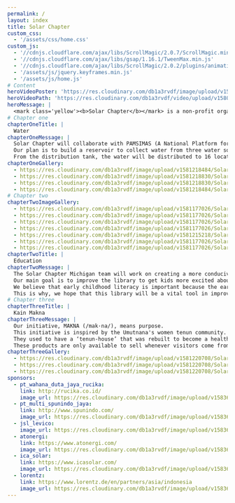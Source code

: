 ```yaml
---
permalink: /
layout: index
title: Solar Chapter
custom_css:
  - '/assets/css/home.css'
custom_js: 
  - '//cdnjs.cloudflare.com/ajax/libs/ScrollMagic/2.0.7/ScrollMagic.min.js'
  - '//cdnjs.cloudflare.com/ajax/libs/gsap/1.16.1/TweenMax.min.js'
  - '//cdnjs.cloudflare.com/ajax/libs/ScrollMagic/2.0.2/plugins/animation.gsap.js'
  - '/assets/js/jquery.keyframes.min.js'
  - '/assets/js/home.js'
# Content
heroVideoPoster: 'https://res.cloudinary.com/db1a3rvdf/image/upload/v1583635551/Solar%20Chapter%20Website/poster_xz6jr4.jpg'
heroVideoPath: 'https://res.cloudinary.com/db1a3rvdf/video/upload/v1580872118/Solar%20Chapter%20Website/landing_video_r6hcta.mp4'
heroMessage: |
  <mark class='yellow'><b>Solar Chapter</b></mark> is a non-profit organization formed by students from various universities. We are committed to <mark class='yellow'><b>helping and developing remote areas in Indonesia</b></mark> through sustainable methods.
# Chapter one
chapterOneTitle: |
  Water
chapterOneMessage: |
  Solar Chapter will collaborate with PAMSIMAS (A National Platform for Rural Water Supply and Sanitation) to provide easier access for clean water.
  Our plan is to build a reservoir to collect water from three water sources, which will then deliver the water to the distribution tank near the village by using solar pumps.
  From the distribution tank, the water will be distributed to 16 locations across the village.
chapterOneGallery:
  - https://res.cloudinary.com/db1a3rvdf/image/upload/v1581218484/Solar%20Chapter%20Website/chapter_one_water/RK_06730_ncuzmu.jpg
  - https://res.cloudinary.com/db1a3rvdf/image/upload/v1581218830/Solar%20Chapter%20Website/chapter_one_water/RK_06078_hiwlz5.jpg
  - https://res.cloudinary.com/db1a3rvdf/image/upload/v1581218830/Solar%20Chapter%20Website/chapter_one_water/RK_06058_rdgu9x.jpg
  - https://res.cloudinary.com/db1a3rvdf/image/upload/v1581218484/Solar%20Chapter%20Website/chapter_one_water/DSC04948_d34t6z.jpg
# Chapter two
chapterTwoImageGallery:
  - https://res.cloudinary.com/db1a3rvdf/image/upload/v1581177026/Solar%20Chapter%20Website/chapter_two_education/DSC01532_lk4sfp.jpg
  - https://res.cloudinary.com/db1a3rvdf/image/upload/v1581177026/Solar%20Chapter%20Website/chapter_two_education/DSC01537_mgrkam.jpg
  - https://res.cloudinary.com/db1a3rvdf/image/upload/v1581177026/Solar%20Chapter%20Website/chapter_two_education/DSC01526_raljih.jpg
  - https://res.cloudinary.com/db1a3rvdf/image/upload/v1581177026/Solar%20Chapter%20Website/chapter_two_education/DSC01559_p29etq.jpg
  - https://res.cloudinary.com/db1a3rvdf/image/upload/v1581215218/Solar%20Chapter%20Website/chapter_two_education/DSC01647_yn7ssj.jpg
  - https://res.cloudinary.com/db1a3rvdf/image/upload/v1581177026/Solar%20Chapter%20Website/chapter_two_education/DSC01625_oiiqza.jpg
  - https://res.cloudinary.com/db1a3rvdf/image/upload/v1581177026/Solar%20Chapter%20Website/chapter_two_education/DSC01612_s3blwk.jpg
chapterTwoTitle: |
  Education
chapterTwoMessage: |
  The Solar Chapter Michigan team will work on creating a more conducive learning environment for the children of Desa Umutnana and Desa As Manulea in SDN As Manulea.
  Our main goal is to improve the library to get kids more excited about being in school and also giving them access to learning materials out of class.
  We believe that early childhood literacy is important because the earlier a person has access to information, the more efficient that access will be.
  This is why, we hope that this library will be a vital tool in improving the literacy skills of the future generation.
# Chapter three
chapterThreeTitle: |
  Kain Makna
chapterThreeMessage: |
  Our initiative, MAKNA (/mak·na/), means purpose.
  This initiative is inspired by the Umutnana's women tenun community. Consisting of 20 village women, their work is to weave and produce tenun products.
  They used to have a ‘tenun-house’ that was rebuilt to become a health clinic (Puskesmas) due to not able to sell their products to a market or a distributor.
  These products are only available to sell whenever visitors come from the neighboring city of Kupang or given as gifts to government officials.
chapterThreeGallery: 
  - https://res.cloudinary.com/db1a3rvdf/image/upload/v1581220708/Solar%20Chapter%20Website/chapter_three_kain_makna/RK_05564_harw4a.jpg
  - https://res.cloudinary.com/db1a3rvdf/image/upload/v1581220708/Solar%20Chapter%20Website/chapter_three_kain_makna/RK_05582_xwsoei.jpg
  - https://res.cloudinary.com/db1a3rvdf/image/upload/v1581220708/Solar%20Chapter%20Website/chapter_three_kain_makna/RK_05616_b3qzjc.jpg
sponsors:
  - pt_wahana_duta_jaya_rucika:
    link: http://rucika.co.id/
    image_url: https://res.cloudinary.com/db1a3rvdf/image/upload/v1583622486/Solar%20Chapter%20Website/sponsors/wahana_duta_jaya_rucika_ocskdp.png
  - pt_multi_spunindo_jaya:
    link: http://www.spunindo.com/
    image_url: https://res.cloudinary.com/db1a3rvdf/image/upload/v1583622486/Solar%20Chapter%20Website/sponsors/spunindo_koisat.png
  - jsl_levico:
    image_url: https://res.cloudinary.com/db1a3rvdf/image/upload/v1583622976/Solar%20Chapter%20Website/sponsors/levico_e9qgbv.png
  - atonergi:
    link: https://www.atonergi.com/
    image_url: https://res.cloudinary.com/db1a3rvdf/image/upload/v1583622486/Solar%20Chapter%20Website/sponsors/atonergi_ed08aj.png
  - ica_solar:
    link: https://www.icasolar.com/
    image_url: https://res.cloudinary.com/db1a3rvdf/image/upload/v1583622486/Solar%20Chapter%20Website/sponsors/icasolar_uco6bo.png
  - lorentz:
    link: https://www.lorentz.de/en/partners/asia/indonesia
    image_url: https://res.cloudinary.com/db1a3rvdf/image/upload/v1583622486/Solar%20Chapter%20Website/sponsors/lorentz_bpbndl.png
---
```

